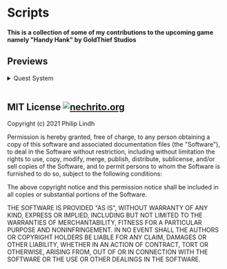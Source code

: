 # Scripts
<h4>This is a collection of some of my contributions to the upcoming game namely "Handy Hank" by GoldThief Studios</h4>

## Previews
<details>
    <summary>Quest System</summary>
    <img src="https://github.com/Nechrito/HandyHank-Utilities/blob/main/Resources/QuestSystemInspector.gif?raw=true">
</details>
<br/>

## MIT License [<img height="24" width="24" alt="nechrito.org" src="https://cdn.iconscout.com/icon/free/png-256/copyright-92-1130851.png"/>][license]

Copyright (c) 2021 Philip Lindh

Permission is hereby granted, free of charge, to any person obtaining a copy
of this software and associated documentation files (the "Software"), to deal
in the Software without restriction, including without limitation the rights
to use, copy, modify, merge, publish, distribute, sublicense, and/or sell
copies of the Software, and to permit persons to whom the Software is
furnished to do so, subject to the following conditions:

The above copyright notice and this permission notice shall be included in all
copies or substantial portions of the Software.

THE SOFTWARE IS PROVIDED "AS IS", WITHOUT WARRANTY OF ANY KIND, EXPRESS OR
IMPLIED, INCLUDING BUT NOT LIMITED TO THE WARRANTIES OF MERCHANTABILITY,
FITNESS FOR A PARTICULAR PURPOSE AND NONINFRINGEMENT. IN NO EVENT SHALL THE
AUTHORS OR COPYRIGHT HOLDERS BE LIABLE FOR ANY CLAIM, DAMAGES OR OTHER
LIABILITY, WHETHER IN AN ACTION OF CONTRACT, TORT OR OTHERWISE, ARISING FROM,
OUT OF OR IN CONNECTION WITH THE SOFTWARE OR THE USE OR OTHER DEALINGS IN THE
SOFTWARE.

[license]: https://github.com/Nechrito/HandyHank-Utilities/blob/main/LICENSE